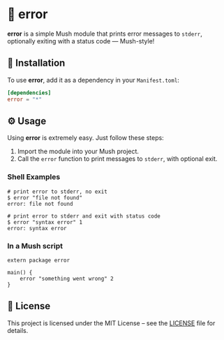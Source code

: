 # 🚨 error

**error** is a simple Mush module that prints error messages to `stderr`, optionally exiting with a status code — Mush-style!

## 💾 Installation

To use **error**, add it as a dependency in your `Manifest.toml`:

```toml
[dependencies]
error = "*"
```

## ⚙️ Usage

Using **error** is extremely easy. Just follow these steps:

1. Import the module into your Mush project.
2. Call the `error` function to print messages to `stderr`, with optional exit.

### Shell Examples

```shell
# print error to stderr, no exit
$ error "file not found"
error: file not found

# print error to stderr and exit with status code
$ error "syntax error" 1
error: syntax error
```

### In a Mush script

```mush
extern package error

main() {
    error "something went wrong" 2
}
```

## 🪪 License

This project is licensed under the MIT License – see the [LICENSE](LICENSE) file for details.
